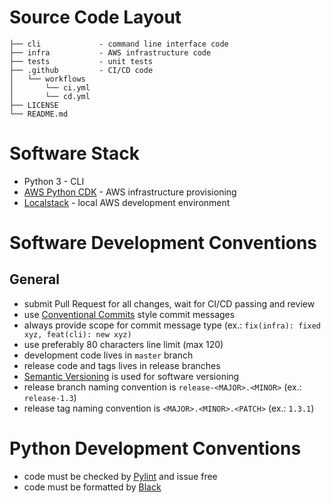 # Source Code Layout

```
├── cli             - command line interface code
├── infra           - AWS infrastructure code
├── tests           - unit tests
├── .github         - CI/CD code
│   └── workflows
│       └── ci.yml
│       └── cd.yml
├── LICENSE
└── README.md
```


# Software Stack
* Python 3 - CLI
* [AWS Python CDK](https://aws.amazon.com/cdk/) - AWS infrastructure
    provisioning
* [Localstack](https://www.pylint.org/) - local AWS development environment


# Software Development Conventions
## General
* submit Pull Request for all changes, wait for CI/CD passing and review
* use [Conventional Commits](https://www.conventionalcommits.org/en/v1.0.0/)
    style commit messages
* always provide scope for commit message type (ex.: `fix(infra): fixed xyz,
    feat(cli): new xyz)`
* use preferably 80 characters line limit (max 120)
* development code lives in `master` branch
* release code and tags lives in release branches
* [Semantic Versioning](https://semver.org/) is used for software versioning
* release branch naming convention is `release-<MAJOR>.<MINOR>` (ex.: `release-1.3`)
* release tag naming convention is `<MAJOR>.<MINOR>.<PATCH>` (ex.: `1.3.1`)

# Python Development Conventions
* code must be checked by [Pylint](https://www.pylint.org/) and
    issue free
* code must be formatted by [Black](https://github.com/psf/black)


